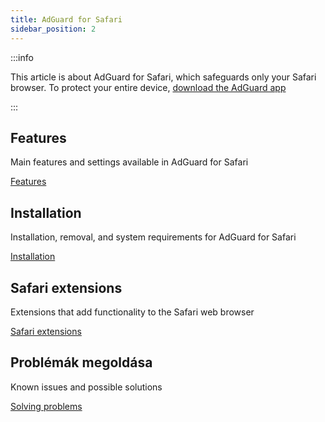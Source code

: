 ```yaml
---
title: AdGuard for Safari
sidebar_position: 2
---
```


:::info

This article is about AdGuard for Safari, which safeguards only your Safari browser. To protect your entire device, [download the AdGuard app](https://agrd.io/download-kb-adblock)

:::

## Features

Main features and settings available in AdGuard for Safari

[Features](/adguard-for-safari/features/features.md)

## Installation

Installation, removal, and system requirements for AdGuard for Safari

[Installation](/adguard-for-safari/installation.md)

## Safari extensions

Extensions that add functionality to the Safari web browser

[Safari extensions](/adguard-for-safari/extensions.md)

## Problémák megoldása

Known issues and possible solutions

[Solving problems](/adguard-for-safari/solving-problems/solving-problems.md)

